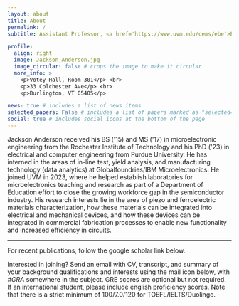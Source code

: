 ```yaml
---
layout: about
title: About
permalink: /
subtitle: Assistant Professor, <a href='https://www.uvm.edu/cems/ebe'>Electrical and Biomedical Engineering, UVM</a>. 

profile:
  align: right
  image: Jackson_Anderson.jpg
  image_circular: false # crops the image to make it circular
  more_info: >
    <p>Votey Hall, Room 301</p> <br>
    <p>33 Colchester Ave</p> <br>
    <p>Burlington, VT 05405</p>

news: true # includes a list of news items
selected_papers: False # includes a list of papers marked as "selected={true}"
social: true # includes social icons at the bottom of the page
---
```

Jackson Anderson received his BS ('15) and MS ('17) in microelectronic engineering from the Rochester Institute of Technology and his PhD ('23) in electrical and computer engineering from Purdue University. He has interned in the areas of in-line test, yield analysis, and manufacturing technology (data analytics) at Globalfoundries/IBM Microelectronics. He joined UVM in 2023, where he helped establish laboratories for microelectronics teaching and research as part of a Department of Education effort to close the growing workforce gap in the semiconductor industry. His research interests lie in the area of piezo and ferroelectric materials characterization, how these materials can be integrated into electrical and mechanical devices, and how these devices can be integrated in commercial fabrication processes to enable new functionality and increased efficiency in circuits. 

---
For recent publications, follow the google scholar link below.

Interested in joining? Send an email with CV, transcript, and summary of your background qualifications and interests using the mail icon below, with *#GRA* somewhere in the subject. GRE scores are optional but not required. If an international student, please include english proficiency scores. Note that there is a strict minimum of 100/7.0/120 for TOEFL/IELTS/Duolingo.

